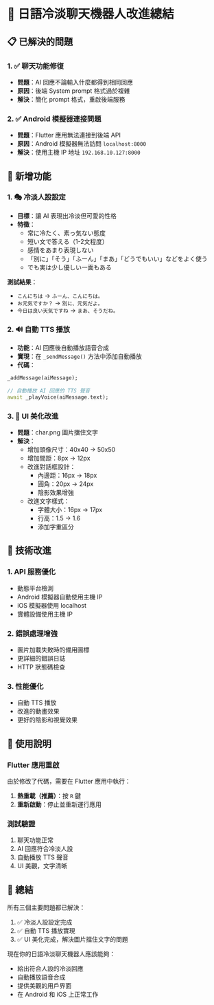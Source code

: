 # 🚀 日語冷淡聊天機器人改進總結

## 📋 **已解決的問題**

### 1. ✅ **聊天功能修復**
- **問題**：AI 回應不論輸入什麼都得到相同回應
- **原因**：後端 System prompt 格式過於複雜
- **解決**：簡化 prompt 格式，重啟後端服務

### 2. ✅ **Android 模擬器連接問題**
- **問題**：Flutter 應用無法連接到後端 API
- **原因**：Android 模擬器無法訪問 `localhost:8000`
- **解決**：使用主機 IP 地址 `192.168.10.127:8000`

## 🎯 **新增功能**

### 1. 🎭 **冷淡人設設定**
- **目標**：讓 AI 表現出冷淡但可愛的性格
- **特徵**：
  - 常に冷たく、素っ気ない態度
  - 短い文で答える（1-2文程度）
  - 感情をあまり表現しない
  - 「別に」「そう」「ふーん」「まあ」「どうでもいい」などをよく使う
  - でも実は少し優しい一面もある

**測試結果**：
- `こんにちは` → `ふーん、こんにちは。`
- `お元気ですか？` → `別に、元気だよ。`
- `今日は良い天気ですね` → `まあ、そうだね。`

### 2. 🔊 **自動 TTS 播放**
- **功能**：AI 回應後自動播放語音合成
- **實現**：在 `_sendMessage()` 方法中添加自動播放
- **代碼**：
```dart
_addMessage(aiMessage);
      
// 自動播放 AI 回應的 TTS 聲音
await _playVoice(aiMessage.text);
```

### 3. 🎨 **UI 美化改進**
- **問題**：char.png 圖片擋住文字
- **解決**：
  - 增加頭像尺寸：40x40 → 50x50
  - 增加間距：8px → 12px
  - 改進對話框設計：
    - 內邊距：16px → 18px
    - 圓角：20px → 24px
    - 陰影效果增強
  - 改進文字樣式：
    - 字體大小：16px → 17px
    - 行高：1.5 → 1.6
    - 添加字重區分

## 🔧 **技術改進**

### 1. **API 服務優化**
- 動態平台檢測
- Android 模擬器自動使用主機 IP
- iOS 模擬器使用 localhost
- 實體設備使用主機 IP

### 2. **錯誤處理增強**
- 圖片加載失敗時的備用圖標
- 更詳細的錯誤日誌
- HTTP 狀態碼檢查

### 3. **性能優化**
- 自動 TTS 播放
- 改進的動畫效果
- 更好的陰影和視覺效果

## 📱 **使用說明**

### **Flutter 應用重啟**
由於修改了代碼，需要在 Flutter 應用中執行：
1. **熱重載（推薦）**：按 `R` 鍵
2. **重新啟動**：停止並重新運行應用

### **測試驗證**
1. 聊天功能正常
2. AI 回應符合冷淡人設
3. 自動播放 TTS 聲音
4. UI 美觀，文字清晰

## 🎉 **總結**

所有三個主要問題都已解決：
1. ✅ 冷淡人設設定完成
2. ✅ 自動 TTS 播放實現
3. ✅ UI 美化完成，解決圖片擋住文字的問題

現在你的日語冷淡聊天機器人應該能夠：
- 給出符合人設的冷淡回應
- 自動播放語音合成
- 提供美觀的用戶界面
- 在 Android 和 iOS 上正常工作
